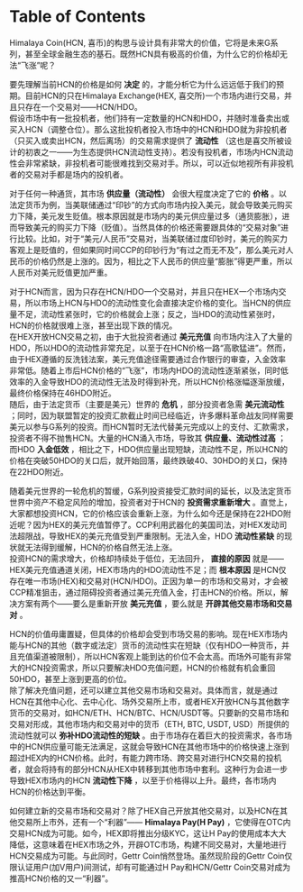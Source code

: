 
# Table of Contents



Himalaya Coin(HCN, 喜币)的构思与设计具有非常大的价值，它将是未来G系列，甚至全球金融生态的基石。既然HCN具有极高的价值，为什么它的价格却无法“飞涨”呢？  

要先理解当前HCN的价格是如何 **决定** 的，才能分析它为什么远远低于我们的预期。目前HCN的只在Himalaya Exchange(HEX, 喜交所)一个市场内进行交易，并且只存在一个交易对——HCN/HDO。  
假设市场中有一批投机者，他们持有一定数量的HCN和HDO，并随时准备卖出或买入HCN（调整仓位）。那么这批投机者投入市场中的HCN和HDO就为非投机者（只买入或卖出HCN，然后离场）的交易需求提供了 **流动性** （这也是喜交所被设计的初衷之一——为生态提供HCN流动性支持）。若没有投机者，市场内HCN流动性会非常紧缺，非投机者可能很难找到交易对手。所以，可以近似地视所有非投机者的交易对手都是场内的投机者。  

对于任何一种通货，其市场 **供应量（流动性）** 会很大程度决定了它的 **价格** 。以法定货币为例，当美联储通过“印钞”的方式向市场内投入美元，就会导致美元购买力下降，美元发生贬值。根本原因就是市场内的美元供应量过多（通货膨胀），进而导致美元的购买力下降（贬值）。当然具体的价格还需要跟具体的“交易对象”进行比较。比如，对于“美元/人民币”交易对，当美联储过度印钞时，美元的购买力客观上是贬值的，但如果同时间CCP的印钞行为“有过之而无不及”，那么美元对人民币的价格仍然是上涨的。因为，相比之下人民币的供应量“膨胀”得更严重，所以人民币对美元贬值更加严重。  

对于HCN而言，因为只存在HCN/HDO一个交易对，并且只在HEX一个市场内交易，所以市场上HCN与HDO的流动性变化会直接决定价格的变化。当HCN的供应量不足，流动性紧张时，它的价格就会上涨；反之，当HDO的流动性紧张时，HCN的价格就很难上涨，甚至出现下跌的情况。  
在HEX开放HCN交易之初，由于大批投资者通过 **美元充值** 向市场内注入了大量的HDO，所以HDO的流动性非常充足，以至于在HCN价格一路“高歌猛进”。然而，由于HEX遵循的反洗钱法案，美元充值途径需要通过合作银行的审查，入金效率非常低。随着上市后HCN价格的“飞涨”，市场内HDO的流动性逐渐紧张，同时低效率的入金导致HDO的流动性无法及时得到补充，所以HCN价格涨幅逐渐放缓，最终价格保持在46HDO附近。  
随后，由于法定货币（主要是美元）世界的 **危机** ，部分投资者急需 **美元流动性** ；同时，因为联盟暂定的投资汇款截止时间已经临近，许多爆料革命战友同样需要美元以参与G系列的投资。而HCN暂时无法代替美元完成以上的支付、汇款需求，投资者不得不抛售HCN。大量的HCN涌入市场，导致其 **供应量、流动性过高** ；而HDO **入金低效** ，相比之下，HDO供应量出现短缺，流动性不足，所以HCN的价格在突破50HDO的关口后，就开始回落，最终跌破40、30HDO的关口，保持在22HDO附近。  

随着美元世界的一轮危机的暂缓，G系列投资接受汇款时间的延长，以及法定货币世界中资产不稳定风险的增加，投资者对于HCN的 **投资需求重新增大** 。直觉上，大家都想投资HCN，它的价格应该会重新上涨，为什么如今还是保持在22HDO附近呢？因为HEX的美元充值暂停了。CCP利用武器化的美国司法，对HEX发动司法超限战，导致HEX的美元充值受到严重限制。无法入金，HDO **流动性紧缺** 的现状就无法得到缓解，HCN的价格自然无法上涨。  
投资HCN的需求增大，价格却持续处于低位，无法回升， **直接的原因** 就是——HEX美元充值通道关闭，HEX市场内的HDO流动性不足；而 **根本原因** 是HCN仅存在唯一市场(HEX)和交易对(HCN/HDO)。正因为单一的市场和交易对，才会被CCP精准狙击，通过阻碍投资者通过美元充值入金，打击HCN的价格。所以，解决方案有两个——要么是重新开放 **美元充值** ，要么就是 **开辟其他交易市场和交易对** 。  

HCN的价值毋庸置疑，但具体的价格却会受到市场交易的影响。现在HEX市场内能与HCN的其他（数字或法定）货币的流动性实在短缺（仅有HDO一种货币，并且充值渠道被限制），所以HCN客观上能到达的价位不会太高。而场外可能有非常大的HCN投资需求，所以只要解决HDO充值问题，HCN的价格就有机会重回50HDO，甚至上涨到更高的价位。  
除了解决充值问题，还可以建立其他交易市场和交易对。具体而言，就是通过HCN在其他中心化、去中心化、场外交易所上市，或者HEX开放HCN与其他数字货币的交易对，如HCN/ETH、HCN/BTC、HCN/USDT等。只要新的交易市场和交易对形成，其他市场内和交易对中的货币（ETH, BTC, USDT, USD）所提供的流动性就可以 **弥补HDO流动性的短缺** 。由于市场存在着巨大的投资需求，各市场中的HCN供应量可能无法满足，这就会导致HCN在其他市场中的价格快速上涨到超过HEX内的HCN价格。此时，有能力跨市场、跨交易对进行HCN交易的投机者，就会将持有的部分HCN从HEX中转移到其他市场中套利。这种行为会进一步导致HEX市场内的HCN **流动性下降** ，以至于价格得以上升。最终，各市场内HCN的价格达到平衡。  

如何建立新的交易市场和交易对？除了HEX自己开放其他交易对，以及HCN在其他交易所上市外，还有一个“利器”—— **Himalaya Pay(H Pay)** ，它使得在OTC内交易HCN成为可能。如今，HEX即将推出分级KYC，这让H Pay的使用成本大大降低，这意味着在HEX市场之外，开辟OTC市场，构建不同交易对，大量地进行HCN交易成为可能。与此同时，Gettr Coin悄然登场。虽然现阶段的Gettr Coin仅限认证用户(加V用户)间测试，却有可能通过H Pay和HCN/Gettr Coin交易对成为推高HCN价格的又一“利器”。  


